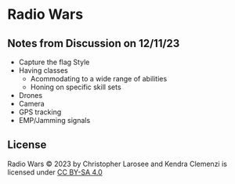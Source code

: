 # Radio Wars

## Notes from Discussion on 12/11/23
- Capture the flag Style
- Having classes
  - Acommodating to a wide range of abilities
  - Honing on specific skill sets
- Drones
- Camera
- GPS tracking
- EMP/Jamming signals


## License
Radio Wars © 2023 by Christopher Larosee and Kendra Clemenzi is licensed under [CC BY-SA 4.0](https://creativecommons.org/licenses/by-sa/4.0/)
